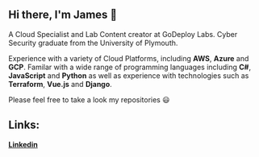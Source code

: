 ## Hi there, I'm James 👋

A Cloud Specialist and Lab Content creator at GoDeploy Labs. Cyber Security graduate from the University of Plymouth. 

Experience with a variety of Cloud Platforms, including **AWS**, **Azure** and **GCP**. Familar with a wide range of programming languages including **C#**, **JavaScript** and **Python** as well as experience with technologies such as **Terraform**, **Vue.js** and **Django**.

Please feel free to take a look my repositories :smiley:

## Links:
[**Linkedin**](https://www.linkedin.com/in/jamesw-white/)
